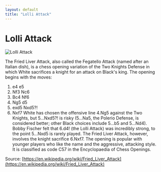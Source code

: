 ```yaml
---
layout: default
title: "Lolli Attack"
---
```


# Lolli Attack

![Lolli Attack](https://www.thechesswebsite.com/wp-content/uploads/2012/07/lolli-attack-opening-big.jpg)

The Fried Liver Attack, also called the Fegatello Attack (named after an Italian dish), is a chess opening variation of the Two Knights Defense in which White sacrifices a knight for an attack on Black's king. The opening begins with the moves:

1. e4 e5
2. Nf3 Nc6
3. Bc4 Nf6
4. Ng5 d5
5. exd5 Nxd5?!
6. Nxf7
White has chosen the offensive line 4.Ng5 against the Two Knights, but 5...Nxd5?! is risky (5...Na5, the Polerio Defense, is considered better; other Black choices include 5...b5 and 5...Nd4). Bobby Fischer felt that 6.d4! (the Lolli Attack) was incredibly strong, to the point 5...Nxd5 is rarely played. The Fried Liver Attack, however, involves the knight sacrifice 6.Nxf7.
The opening is popular with younger players who like the name and the aggressive, attacking style. It is classified as code C57 in the Encyclopaedia of Chess Openings.

Source: [https://en.wikipedia.org/wiki/Fried_Liver_Attack](https://en.wikipedia.org/wiki/Fried_Liver_Attack)
